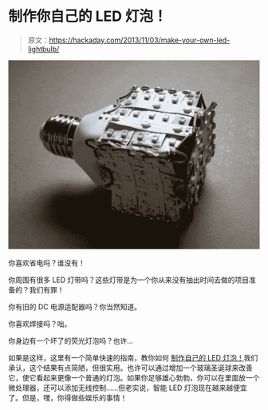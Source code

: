 # 制作你自己的 LED 灯泡！

> 原文：<https://hackaday.com/2013/11/03/make-your-own-led-lightbulb/>

![LED lightbulb](img/1eba5e5ebd4a7cf52f8a5b0672a5a02a.png)

你喜欢省电吗？谁没有！

你周围有很多 LED 灯带吗？这些灯带是为一个你从来没有抽出时间去做的项目准备的？我们有罪！

你有旧的 DC 电源适配器吗？你当然知道。

你喜欢焊接吗？咄。

你身边有一个坏了的荧光灯泡吗？也许…

如果是这样，这里有一个简单快速的指南，教你如何 [制作自己的 LED 灯泡！](http://www.instructables.com/id/DIY-LED-LIGHT-BULB/)我们承认，这个结果有点简陋，但很实用。也许可以通过增加一个玻璃圣诞球来改善它，使它看起来更像一个普通的灯泡。如果你足够雄心勃勃，你可以在里面放一个微处理器，还可以添加无线控制……但老实说，智能 LED 灯泡现在越来越便宜了。但是，嘿，你得做些娱乐的事情！